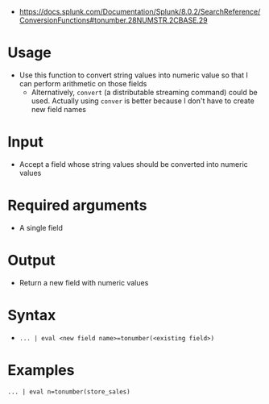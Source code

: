 - https://docs.splunk.com/Documentation/Splunk/8.0.2/SearchReference/ConversionFunctions#tonumber.28NUMSTR.2CBASE.29
# Usage
- Use this function to convert string values into numeric value so that I can perform arithmetic on those fields
  - Alternatively, `convert` (a distributable streaming command) could be used. Actually using `conver` is better because I don't have to create new
    field names
# Input
- Accept a field whose string values should be converted into numeric values
# Required arguments
- A single field
# Output
- Return a new field with numeric values
# Syntax
- `... | eval <new field name>=tonumber(<existing field>)`
# Examples
```
... | eval n=tonumber(store_sales)
```